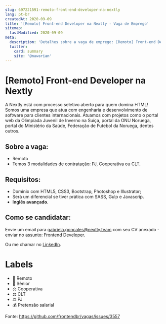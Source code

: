 ```yaml
---
slug: 697221591-remoto-front-end-developer-na-nextly
lang: pt-br
createdAt: 2020-09-09
title: '[Remoto] Front-end Developer na Nextly - Vaga de Emprego'
sitemap:
  lastModified: 2020-09-09
meta:
  description: 'Detalhes sobre a vaga de emprego: [Remoto] Front-end Developer na Nextly'
  twitter:
    card: summary
    site: '@nawarian'
---
```


# [Remoto] Front-end Developer na Nextly

A Nextly está com processo seletivo aberto para quem domina HTML!
Somos uma empresa que atua com engenharia e desenvolvimento de software para clientes internacionais. Atuamos com projetos como o portal web da Olimpíada Juvenil de Inverno na Suíça, portal da ONU Noruega, portal do Ministério da Saúde, Federação de Futebol da Noruega, dentes outros.

## Sobre a vaga:
- Remoto
- Temos 3 modalidades de contratação: PJ, Cooperativa ou CLT.

## Requisitos:
- Domínio com HTML5, CSS3, Bootstrap, Photoshop e Illustrator;
- Será um diferencial se tiver prática com SASS, Gulp e Javascrip. 
- **Inglês avançado**.

## Como se candidatar:
Envie um email para gabriela.goncales@nextly.team com seu CV anexado - enviar no assunto: Frontend Developer.

Ou me chamar no [LinkedIn](https://www.linkedin.com/in/gabriela-gon%C3%A7ales/).

# Labels

- 🏢 Remoto
- 👴 Sênior
- ⚖️ Cooperativa
- ⚖️ CLT
- ⚖️ PJ
- 💰 Pretensão salarial


Fonte: https://github.com/frontendbr/vagas/issues/3557